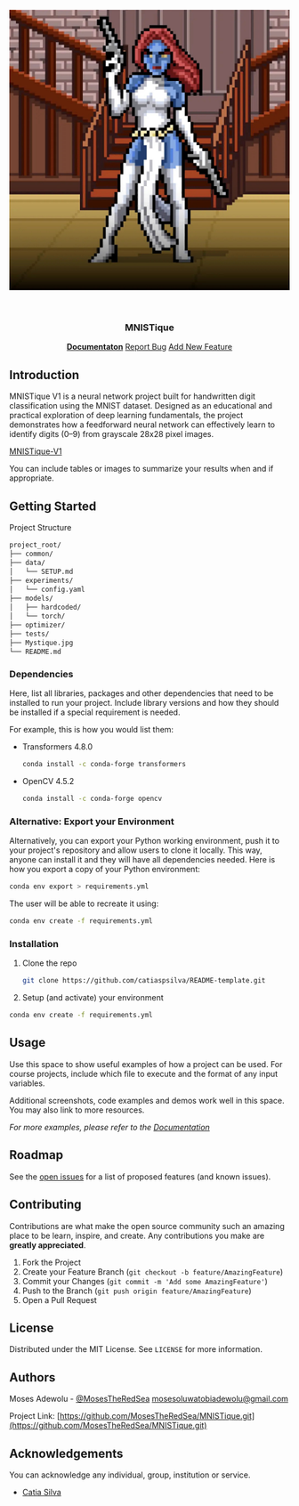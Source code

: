 
![MNISTique Logo](https://github.com/MosesTheRedSea/MNISTique/blob/main/Mystique.jpg)

<!-- PROJECT LOGO -->
<br />
<p align="center">
  <h3 align="center">MNISTique</h3>
  <p align="center">
    <a href="https://github.com/catiaspsilva/README-template/blob/main/images/docs.txt"><strong>Documentaton</strong></a>
    <a href="https://github.com/catiaspsilva/README-template/issues">Report Bug</a>
    <a href="https://github.com/catiaspsilva/README-template/issues">Add New Feature</a>
  </p>
</p>

<!-- ABOUT THE PROJECT -->
## Introduction

MNISTique V1 is a neural network project built for handwritten digit classification using the MNIST dataset. Designed as an educational and practical exploration of deep learning fundamentals, the project demonstrates how a feedforward neural network can effectively learn to identify digits (0–9) from grayscale 28x28 pixel images.

[MNISTique-V1](https://github.com/MosesTheRedSea/MNISTique)

You can include tables or images to summarize your results when and if appropriate.

<!-- GETTING STARTED -->
## Getting Started

Project Structure

```
project_root/
├── common/
├── data/
│   └── SETUP.md
├── experiments/
│   └── config.yaml
├── models/
│   ├── hardcoded/
│   └── torch/
├── optimizer/
├── tests/
├── Mystique.jpg
└── README.md
```

### Dependencies

Here, list all libraries, packages and other dependencies that need to be installed to run your project. Include library versions and how they should be installed if a special requirement is needed.

For example, this is how you would list them:
* Transformers 4.8.0
  ```sh
  conda install -c conda-forge transformers
  ```
* OpenCV 4.5.2
  ```sh
  conda install -c conda-forge opencv
  ```
### Alternative: Export your Environment

Alternatively, you can export your Python working environment, push it to your project's repository and allow users to clone it locally. This way, anyone can install it and they will have all dependencies needed. Here is how you export a copy of your Python environment:

  ```sh
  conda env export > requirements.yml
  ```

The user will be able to recreate it using:

  ```sh
  conda env create -f requirements.yml
  ```

### Installation

1. Clone the repo
   ```sh
   git clone https://github.com/catiaspsilva/README-template.git
   ```
2. Setup (and activate) your environment
  ```sh
  conda env create -f requirements.yml
  ```

<!-- USAGE EXAMPLES -->
## Usage

Use this space to show useful examples of how a project can be used. For course projects, include which file to execute and the format of any input variables.

Additional screenshots, code examples and demos work well in this space. You may also link to more resources.

_For more examples, please refer to the [Documentation](https://example.com)_

<!-- ROADMAP -->
## Roadmap

See the [open issues](https://github.com/catiaspsilva/README-template/issues) for a list of proposed features (and known issues).

<!-- CONTRIBUTING -->
## Contributing

Contributions are what make the open source community such an amazing place to be learn, inspire, and create. Any contributions you make are **greatly appreciated**.

1. Fork the Project
2. Create your Feature Branch (`git checkout -b feature/AmazingFeature`)
3. Commit your Changes (`git commit -m 'Add some AmazingFeature'`)
4. Push to the Branch (`git push origin feature/AmazingFeature`)
5. Open a Pull Request


<!-- LICENSE -->
## License

Distributed under the MIT License. See `LICENSE` for more information.


<!-- Authors -->
## Authors
Moses Adewolu - [@MosesTheRedSea](https://twitter.com/MosesTheRedSea) [mosesoluwatobiadewolu@gmail.com](mosesoluwatobiadewolu@gmail.com)

Project Link: [https://github.com/MosesTheRedSea/MNISTique.git](https://github.com/MosesTheRedSea/MNISTique.git)


<!-- ACKNOWLEDGEMENTS -->
## Acknowledgements

You can acknowledge any individual, group, institution or service.
* [Catia Silva](https://faculty.eng.ufl.edu/catia-silva/)

